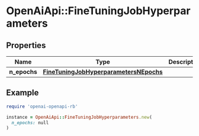 # OpenAiApi::FineTuningJobHyperparameters

## Properties

| Name | Type | Description | Notes |
| ---- | ---- | ----------- | ----- |
| **n_epochs** | [**FineTuningJobHyperparametersNEpochs**](FineTuningJobHyperparametersNEpochs.md) |  |  |

## Example

```ruby
require 'openai-openapi-rb'

instance = OpenAiApi::FineTuningJobHyperparameters.new(
  n_epochs: null
)
```

